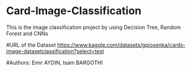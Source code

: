 # Card-Image-Classification
This is the image classification project by using Decision Tree, Random Forest and CNNs

#URL of the Dataset
https://www.kaggle.com/datasets/gpiosenka/cards-image-datasetclassification?select=test

#Authors: 
Emir AYDIN, 
Isam BARGOTHI
